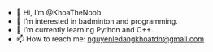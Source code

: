 - 👋 Hi, I’m @KhoaTheNoob
- 👀 I’m interested in badminton and programming.
- 🌱 I’m currently learning Python and C++.
- 📫 How to reach me: nguyenledangkhoatdn@gmail.com

<!---
KhoaTheNoob/KhoaTheNoob is a ✨ special ✨ repository because its `README.md` (this file) appears on your GitHub profile.
You can click the Preview link to take a look at your changes.
--->
